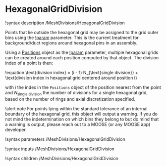 # HexagonalGridDivision

!syntax description /MeshDivisions/HexagonalGridDivision

Points that lie outside the hexagonal grid may be assigned to the grid outer bins
using the [!param](/MeshDivisions/HexagonalGridDivision/assign_domain_outside_grid_to_border)
parameter. This is the current treatment for background/duct regions around hexagonal pins in
an assembly.

Using a [Positions](syntax/Positions/index.md) object as the [!param](/MeshDivisions/HexagonalGridDivision/center_positions)
parameter, multiple hexagonal grids can be created around each position computed by that object. The division index
of a point is then:

!equation
\text{division index} = (i - 1) N_{\text{single division}} + \text{division index in hexagonal grid centered around position i}

with $i$ the index in the `Positions` object of the position nearest from the point and $N_{\text{single division}}$ the number of divisions for a single hexagonal grid, based on the number of rings and axial discretization specified.

!alert note
For points lying within the standard tolerance of an internal boundary of the hexagonal grid, this object
will output a warning. If you do not mind the indetermination on which bins they belong to but do mind
that a warning is output, please reach out to a MOOSE (or any MOOSE app) developer.

!syntax parameters /MeshDivisions/HexagonalGridDivision

!syntax inputs /MeshDivisions/HexagonalGridDivision

!syntax children /MeshDivisions/HexagonalGridDivision
